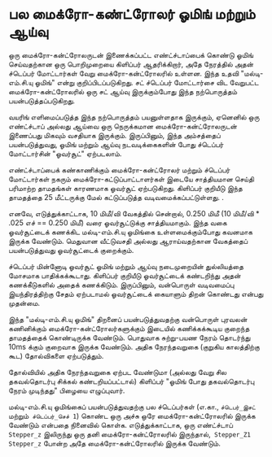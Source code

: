 # பல மைக்ரோ-கண்ட்ரோலர் ஓமிங் மற்றும் ஆய்வு

ஒரு மைக்ரோ-கன்ட்ரோலருடன் இணைக்கப்பட்ட எண்ட்ச்டாப்பைக் கொண்டு ஓமிங் செய்வதற்கான ஒரு பொறிமுறையை கிளிப்பர் ஆதரிக்கிறார், அதே நேரத்தில் அதன் ச்டெப்பர் மோட்டார்கள் வேறு மைக்ரோ-கன்ட்ரோலரில் உள்ளன. இந்த உதவி "மல்டி-எம்.சி.யு ஓமிங்" என்று குறிப்பிடப்படுகிறது. சட் ச்டெப்பர் மோட்டார்சை விட வேறுபட்ட மைக்ரோ-கன்ட்ரோலரில் ஒரு சட் ஆய்வு இருக்கும்போது இந்த நற்பொருத்தம் பயன்படுத்தப்படுகிறது.

வயரிங் எளிமைப்படுத்த இந்த நற்பொருத்தம் பயனுள்ளதாக இருக்கும், ஏனெனில் ஒரு எண்ட்ச்டாப் அல்லது ஆய்வை ஒரு நெருக்கமான மைக்ரோ-கன்ட்ரோலருடன் இணைப்பது மிகவும் வசதியாக இருக்கும். இருப்பினும், இந்த அம்சத்தைப் பயன்படுத்துவது, ஓமிங் மற்றும் ஆய்வு நடவடிக்கைகளின் போது ச்டெப்பர் மோட்டார்சின் "ஓவர்சூட்" ஏற்படலாம்.

எண்ட்ச்டாப்பைக் கண்காணிக்கும் மைக்ரோ-கன்ட்ரோலர் மற்றும் ச்டெப்பர் மோட்டார்கள் நகரும் மைக்ரோ-கட்டுப்பாட்டாளர்கள் இடையே சாத்தியமான செய்தி பரிமாற்ற தாமதங்கள் காரணமாக ஓவர்சூட் ஏற்படுகிறது. கிளிப்பர் குறியீடு இந்த தாமதத்தை 25 மீட்டருக்கு மேல் கட்டுப்படுத்த வடிவமைக்கப்பட்டுள்ளது. .

எனவே, எடுத்துக்காட்டாக, 10 மிமீ/வி வேகத்தில் சென்றால், 0.250 மிமீ (10 மிமீ/வி * .025 எச் == 0.250 மிமீ) வரை ஓவர்சூட்டுக்கு சாத்தியமாகும். இந்த வகை ஓவர்சூட்டைக் கணக்கிட மல்டி-எம்.சி.யு ஓமிங்கை உள்ளமைக்கும்போது கவனமாக இருக்க வேண்டும். மெதுவான வீட்டுவசதி அல்லது ஆராய்வதற்கான வேகத்தைப் பயன்படுத்துவது ஓவர்சூட்டைக் குறைக்கும்.

ச்டெப்பர் மின்னோடி ஓவர்சூட் ஓமிங் மற்றும் ஆய்வு நடைமுறையின் துல்லியத்தை மோசமாக பாதிக்கக்கூடாது. கிளிப்பர் குறியீடு ஓவர்சூட்டைக் கண்டறிந்து அதன் கணக்கீடுகளில் அதைக் கணக்கிடும். இருப்பினும், வன்பொருள் வடிவமைப்பு இயந்திரத்திற்கு சேதம் ஏற்படாமல் ஓவர்சூட்டைக் கையாளும் திறன் கொண்டது என்பது முதன்மை.

இந்த "மல்டி-எம்.சி.யு ஓமிங்" திறனைப் பயன்படுத்துவதற்கு வன்பொருள் புரவலன் கணினிக்கும் மைக்ரோ-கன்ட்ரோலர்களுக்கும் இடையில் கணிக்கக்கூடிய குறைந்த தாமதத்தைக் கொண்டிருக்க வேண்டும். பொதுவாக சுற்று-பயண நேரம் தொடர்ந்து 10ms க்கும் குறைவாக இருக்க வேண்டும். அதிக நேரந்தவறுகை (குறுகிய காலத்திற்கு கூட) தோல்விகளை ஏற்படுத்தும்.

தோல்வியில் அதிக நேரந்தவறுகை ஏற்பட வேண்டுமா (அல்லது வேறு சில தகவல்தொடர்பு சிக்கல் கண்டறியப்பட்டால்) கிளிப்பர் "ஓமிங் போது தகவல்தொடர்பு நேரம் முடிந்தது" பிழையை எழுப்புவார்.

மல்டி-எம்.சி.யு ஓமிங்கைப் பயன்படுத்துவதற்கு பல ச்டெப்பர்கள் (எ.கா., `ச்டெபர்_இசட்` மற்றும்` ச்டெப்பர்_செச் 1`) கொண்ட ஒரு அச்சு ஒரே மைக்ரோ-கன்ட்ரோலரில் இருக்க வேண்டும் என்பதை நினைவில் கொள்க. எடுத்துக்காட்டாக, ஒரு எண்ட்ச்டாப் `Stepper_z` இலிருந்து ஒரு தனி மைக்ரோ-கன்ட்ரோலரில் இருந்தால்,` Stepper_Z1` `Stepper_z` போன்ற அதே மைக்ரோ-கன்ட்ரோலரில் இருக்க வேண்டும்.
